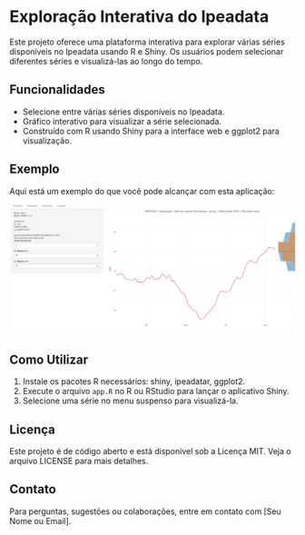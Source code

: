 # Exploração Interativa do Ipeadata

Este projeto oferece uma plataforma interativa para explorar várias séries disponíveis no Ipeadata usando R e Shiny. Os usuários podem selecionar diferentes séries e visualizá-las ao longo do tempo.

## Funcionalidades

- Selecione entre várias séries disponíveis no Ipeadata.
- Gráfico interativo para visualizar a série selecionada.
- Construído com R usando Shiny para a interface web e ggplot2 para visualização.

## Exemplo

Aqui está um exemplo do que você pode alcançar com esta aplicação:

![Gráfico de Exemplo](example.jpeg)

## Como Utilizar

1. Instale os pacotes R necessários: shiny, ipeadatar, ggplot2.
2. Execute o arquivo `app.R` no R ou RStudio para lançar o aplicativo Shiny.
3. Selecione uma série no menu suspenso para visualizá-la.

## Licença

Este projeto é de código aberto e está disponível sob a Licença MIT. Veja o arquivo LICENSE para mais detalhes.

## Contato

Para perguntas, sugestões ou colaborações, entre em contato com [Seu Nome ou Email].
